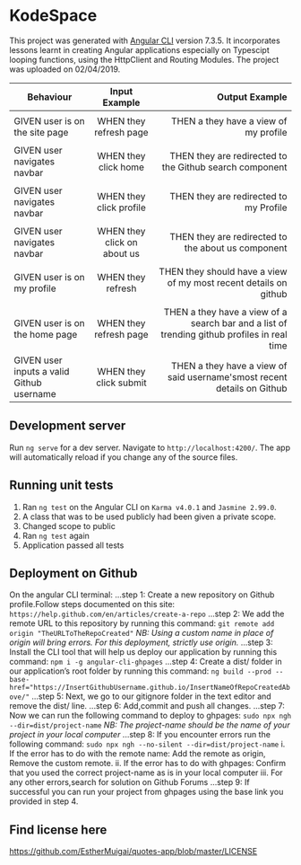 # KodeSpace
This project was generated with [Angular CLI](https://github.com/angular/angular-cli) version 7.3.5. It incorporates lessons learnt in creating Angular applications especially on Typescipt looping functions, using the HttpClient and Routing Modules. The project was uploaded on 02/04/2019.

| Behaviour                       | Input Example                    | Output Example  				                 |
| ------------------------------- |:--------------------------------:| --------------------------------------: |
| 			                          | 			                           | 						 		                         |
| GIVEN user is on the site page  | WHEN they refresh page	         | THEN a they have a view of my profile                            |
| 			                          | 			                           | 						 		                         |
| GIVEN user navigates navbar 	| WHEN they click home         | THEN they are redirected to the Github search component                        |
| 			          | 			             | 						 		 | 
| GIVEN user navigates navbar       | WHEN they click profile    | THEN they are redirected to my Profile                  |
| 			          | 			             | 						 		 |
| GIVEN user navigates navbar        | WHEN they click on about us          | THEN they are redirected to the about us  component                        | 
| 			          | 			             | 						 		 |
| GIVEN user is on my profile       | WHEN they refresh            | THEN they should have a view of my most recent details on github				 |
| 			          | 			             | 						 		 || 			                          | 			                           | 						 		                         |
| GIVEN user is on the home page| WHEN they refresh page	         | THEN a they have a view of a search bar and a list of trending github profiles in real time                            || 			                          | 			                           | 						 		                         |
| GIVEN user inputs a valid Github username  | WHEN they click submit         | THEN a they have a view of said username'smost recent details on Github                            |

## Development server

Run `ng serve` for a dev server. Navigate to `http://localhost:4200/`. The app will automatically reload if you change any of the source files.

## Running unit tests

1. Ran `ng test` on the Angular CLI on `Karma v4.0.1`  and `Jasmine 2.99.0`. 
2. A class that was to be used publicly had been given a private scope.
3. Changed scope to public
4. Ran `ng test` again 
5. Application passed all tests

## Deployment on Github
On the angular CLI terminal:
...step 1:  Create a new repository on Github profile.Follow steps documented on this site:
`https://help.github.com/en/articles/create-a-repo`
...step 2:  We add the remote URL to this repository by running this command:
`git remote add origin "TheURLToTheRepoCreated"`
*NB: Using a custom name in place of origin will bring errors. For this deployment, strictly use origin.*
...step 3:  Install the CLI tool that will help us deploy our application by running this command: 
`npm i -g angular-cli-ghpages`
...step 4: Create a dist/ folder in our application’s root folder by running this command:
`ng build --prod --base-href="https://InsertGithubUsername.github.io/InsertNameOfRepoCreatedAbove/"`
...step 5: Next, we go to our gitignore folder in the text editor and remove the dist/ line.
...step 6: Add,commit and push all changes.
...step 7: Now we can run the following command to deploy to ghpages:
`sudo npx ngh --dir=dist/project-name`
*NB: The project-name should be the name of your project in your local computer*
...step 8: If you encounter errors run the following command:
`sudo npx ngh --no-silent --dir=dist/project-name`
i. If the error has to do with the remote name:
   Add the remote as origin,
   Remove the custom remote.
ii. If the error has to do with ghpages:
    Confirm that you used the correct project-name as is in your local computer
iii. For any other errors,search for solution on Github Forums
...step 9: If successful you can run your project from ghpages using the base link you provided in step 4.

## Find license here
https://github.com/EstherMuigai/quotes-app/blob/master/LICENSE
